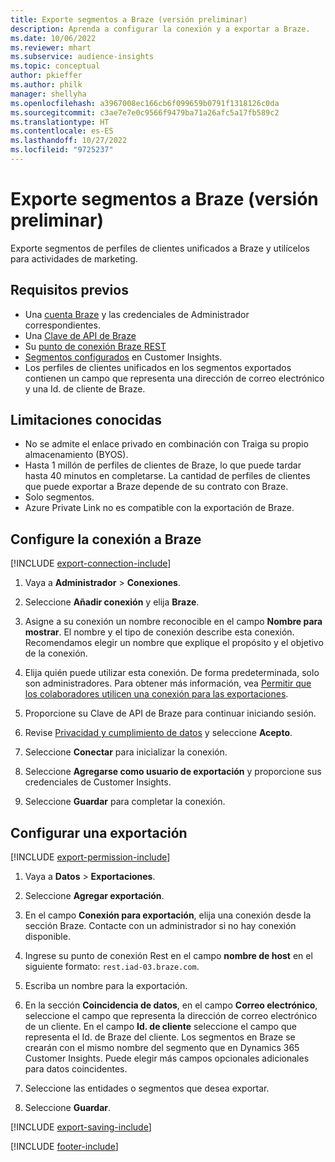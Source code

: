 ```yaml
---
title: Exporte segmentos a Braze (versión preliminar)
description: Aprenda a configurar la conexión y a exportar a Braze.
ms.date: 10/06/2022
ms.reviewer: mhart
ms.subservice: audience-insights
ms.topic: conceptual
author: pkieffer
ms.author: philk
manager: shellyha
ms.openlocfilehash: a3967008ec166cb6f099659b0791f1318126c0da
ms.sourcegitcommit: c3ae7e7e0c9566f9479ba71a26afc5a17fb589c2
ms.translationtype: HT
ms.contentlocale: es-ES
ms.lasthandoff: 10/27/2022
ms.locfileid: "9725237"
---
```

# <a name="export-segments-to-braze-preview"></a>Exporte segmentos a Braze (versión preliminar)

Exporte segmentos de perfiles de clientes unificados a Braze y utilícelos para actividades de marketing.

## <a name="prerequisites"></a>Requisitos previos

- Una [cuenta Braze](https://www.braze.com/) y las credenciales de Administrador correspondientes.
- Una [Clave de API de Braze](https://www.braze.com/docs/api/basics/)
- Su [punto de conexión Braze REST](https://www.braze.com/docs/api/basics/#api-definitions) 
- [Segmentos configurados](segments.md) en Customer Insights.
- Los perfiles de clientes unificados en los segmentos exportados contienen un campo que representa una dirección de correo electrónico y una Id. de cliente de Braze.

## <a name="known-limitations"></a>Limitaciones conocidas

- No se admite el enlace privado en combinación con Traiga su propio almacenamiento (BYOS).
- Hasta 1 millón de perfiles de clientes de Braze, lo que puede tardar hasta 40 minutos en completarse. La cantidad de perfiles de clientes que puede exportar a Braze depende de su contrato con Braze.
- Solo segmentos.
- Azure Private Link no es compatible con la exportación de Braze.

## <a name="set-up-connection-to-braze"></a>Configure la conexión a Braze

[!INCLUDE [export-connection-include](includes/export-connection-admn.md)]

1. Vaya a **Administrador** > **Conexiones**.

1. Seleccione **Añadir conexión** y elija **Braze**.

1. Asigne a su conexión un nombre reconocible en el campo **Nombre para mostrar**. El nombre y el tipo de conexión describe esta conexión. Recomendamos elegir un nombre que explique el propósito y el objetivo de la conexión.

1. Elija quién puede utilizar esta conexión. De forma predeterminada, solo son administradores. Para obtener más información, vea [Permitir que los colaboradores utilicen una conexión para las exportaciones](connections.md#allow-contributors-to-use-a-connection-for-exports).

1. Proporcione su Clave de API de Braze para continuar iniciando sesión.

1. Revise [Privacidad y cumplimiento de datos](connections.md#data-privacy-and-compliance) y seleccione **Acepto**.

1. Seleccione **Conectar** para inicializar la conexión.

1. Seleccione **Agregarse como usuario de exportación** y proporcione sus credenciales de Customer Insights.

1. Seleccione **Guardar** para completar la conexión.

## <a name="configure-an-export"></a>Configurar una exportación

[!INCLUDE [export-permission-include](includes/export-permission.md)]

1. Vaya a **Datos** > **Exportaciones**.

1. Seleccione **Agregar exportación**.

1. En el campo **Conexión para exportación**, elija una conexión desde la sección Braze. Contacte con un administrador si no hay conexión disponible.

1. Ingrese su punto de conexión Rest en el campo **nombre de host** en el siguiente formato: `rest.iad-03.braze.com`.

1. Escriba un nombre para la exportación.

1. En la sección **Coincidencia de datos**, en el campo **Correo electrónico**, seleccione el campo que representa la dirección de correo electrónico de un cliente. En el campo **Id. de cliente** seleccione el campo que representa el Id. de Braze del cliente. Los segmentos en Braze se crearán con el mismo nombre del segmento que en Dynamics 365 Customer Insights. Puede elegir más campos opcionales adicionales para datos coincidentes.

1. Seleccione las entidades o segmentos que desea exportar.

1. Seleccione **Guardar**.

[!INCLUDE [export-saving-include](includes/export-saving.md)]

[!INCLUDE [footer-include](includes/footer-banner.md)]
